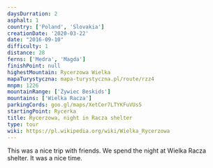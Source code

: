 ```yaml
---
daysDurration: 2
asphalt: 1
country: ['Poland', 'Slovakia']
creationDate: '2020-03-22'
date: "2016-09-10"
difficulty: 1
distance: 28
ferns: ['Medra', 'Magda']
finishPoint: null
highestMountain: Rycerzowa Wielka
mapaTurystyczna: mapa-turystyczna.pl/route/rzz4
mnpm: 1226
mountainRange: ['Żywiec Beskids']
mountains: ['Wielka Racza']
parkingCords: goo.gl/maps/XetCer7LTYKFuVUs5
startingPoint: Rycerka
title: Rycerzowa, night in Racza shelter
type: tour
wiki: https://pl.wikipedia.org/wiki/Wielka_Rycerzowa
---
```


This was a nice trip with friends. We spend the night at Wielka Racza shelter. It was a nice time.
